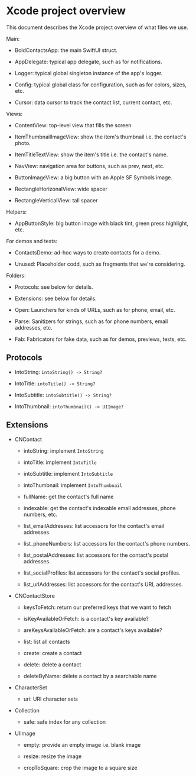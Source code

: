 # Xcode project overview

This document describes the Xcode project overview of what files we use.
 
Main:

* BoldContactsApp: the main SwiftUI struct.

* AppDelegate: typical app delegate, such as for notifications.

* Logger: typical global singleton instance of the app's logger.

* Config: typical global class for configuration, such as for colors, sizes, etc.

* Cursor: data cursor to track the contact list, current contact, etc.

Views:

* ContentView: top-level view that fills the screen

* ItemThumbnailImageView: show the item's thumbnail i.e. the contact's photo.
    
* ItemTitleTextView: show the item's title i.e. the contact's name.

* NavView: navigation area for buttons, such as prev, next, etc.
  
* ButtonImageView: a big button with an Apple SF Symbols image.

* RectangleHorizonalView: wide spacer

* RectangleVerticalView: tall spacer
    
Helpers:

* AppButtonStyle: big button image with black tint, green press highlight, etc.

For demos and tests:
  
* ContactsDemo: ad-hoc ways to create contacts for a demo.

* Unused: Placeholder codd, such as fragments that we're considering.

Folders:

* Protocols: see below for details.

* Extensions: see below for details.

* Open: Launchers for kinds of URLs, such as for phone, email, etc.
    
* Parse: Sanitizers for strings, such as for phone numbers, email addresses, etc.

* Fab: Fabricators for fake data, such as for demos, previews, tests, etc.


## Protocols

* IntoString: `intoString() -> String?`

* IntoTitle: `intoTitle() -> String?`

* IntoSubtitle: `intoSubtitle() -> String?`

* IntoThumbnail: `intoThumbnail() -> UIImage?`


## Extensions

* CNContact

  * intoString: implement `IntoString`

  * intoTitle: implement `IntoTitle`

  * intoSubtitle: implement `IntoSubtitle`

  * intoThumbnail: implement `IntoThumbnail`

  * fullName: get the contact's full name
  
  * indexable: get the contact's indexable email addresses, phone numbers, etc. 

  * list\_emailAddresses: list accessors for the contact's email addresses. 

  * list\_phoneNumbers: list accessors for the contact's phone numbers.

  * list\_postalAddresses: list accessors for the contact's postal addresses. 
  
  * list\_socialProfiles: list accessors for the contact's social profiles.

  * list\_urlAddresses: list accessors for the contact's URL addresses. 

* CNContactStore

  * keysToFetch: return our preferred keys that we want to fetch
 
  * isKeyAvailableOrFetch: is a contact's key available? 

  * areKeysAvailableOrFetch: are a contact's keys available? 
 
  * list: list all contacts

  * create: create a contact
  
  * delete: delete a contact
  
  * deleteByName: delete a contact by a searchable name
  
* CharacterSet

  * uri: URI character sets
  
* Collection

  * safe: safe index for any collection

* UIImage

  * empty: provide an empty image i.e. blank image

  * resize: resize the image

  * cropToSquare: crop the image to a square size
